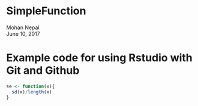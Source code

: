 # SimpleFunction
Mohan Nepal  
June 10, 2017  
# Example code for using Rstudio with Git and Github

```r
se <- function(x){
  sd(x)/length(x)
}
```
